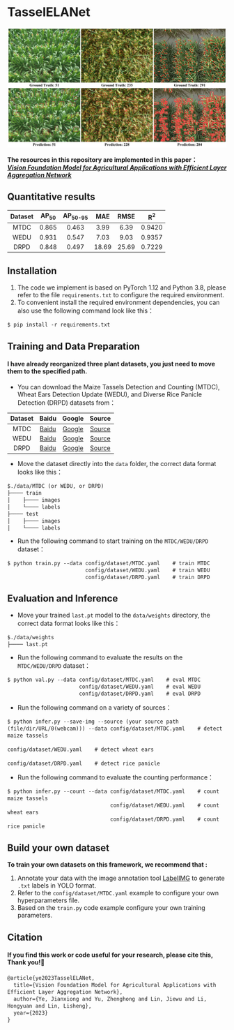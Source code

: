 # TasselELANet
<p align="center">
  <img src="https://github.com/Ye-Sk/TasselELANet/blob/master/data/infer.jpg"/>
</p>  

**The resources in this repository are implemented in this paper：**  
[___Vision Foundation Model for Agricultural Applications with Efficient Layer Aggregation Network___](https://github.com/Ye-Sk/TasselELANet.git)

## Quantitative results
|Dataset|AP<sub>50</sub>|AP<sub>50-95</sub>|MAE|RMSE|R<sup>2</sup>|
| :----: | :----: | :----: | :----: | :----: | :----: |
|MTDC|0.865|0.463|3.99|6.39|0.9420|
|WEDU|0.931|0.547|7.03|9.03|0.9357|  
|DRPD|0.848|0.497|18.69|25.69|0.7229|

## Installation
1. The code we implement is based on PyTorch 1.12 and Python 3.8, please refer to the file `requirements.txt` to configure the required environment.      
2. To convenient install the required environment dependencies, you can also use the following command look like this：    
~~~
$ pip install -r requirements.txt 
~~~

## Training and Data Preparation
#### I have already reorganized three plant datasets, you just need to move them to the specified path. 
* You can download the Maize Tassels Detection and Counting (MTDC), Wheat Ears Detection Update (WEDU), and Diverse Rice Panicle Detection (DRPD) datasets from：

|Dataset|Baidu|Google|Source|
| :----: | :----: | :----: | :----: |
|MTDC|[Baidu](https://pan.baidu.com/s/16ADem84bvIkqLas-wg4kvQ?pwd=zrf6)|[Google](https://drive.google.com/file/d/1Pf7_sNJztEcMNFU5pHW5q3sEafB0po1p/view?usp=sharing)|[Source](https://github.com/poppinace/mtdc)|
|WEDU|[Baidu](https://pan.baidu.com/s/14y6cV2ukmm4nYq56lPG-Ww?pwd=jtb0)|[Google](https://drive.google.com/file/d/1jsvLSJJzsVUq2anZE0aznaKkACv5lcwi/view?usp=sharing)|[Source](https://github.com/Ye-Sk/Plant-dataset)|
|DRPD|[Baidu](https://pan.baidu.com/s/1bngkwmA-ghPJCKL5ZcrjyA?pwd=a3st)|[Google](https://drive.google.com/file/d/13BV3OivDCMpCpjcsIPs0lOoV0f0Lw80g/view?usp=sharing)|[Source](https://github.com/changcaiyang/Panicle-AI)|
* Move the dataset directly into the `data` folder, the correct data format looks like this：
~~~
$./data/MTDC (or WEDU, or DRPD)
├──── train
│    ├──── images
│    └──── labels
├──── test
│    ├──── images
│    └──── labels
~~~
* Run the following command to start training on the `MTDC/WEDU/DRPD` dataset：
~~~
$ python train.py --data config/dataset/MTDC.yaml    # train MTDC
                         config/dataset/WEDU.yaml    # train WEDU
                         config/dataset/DRPD.yaml    # train DRPD
~~~
## Evaluation and Inference
* Move your trained `last.pt` model to the `data/weights` directory, the correct data format looks like this：
~~~
$./data/weights
├──── last.pt
~~~
* Run the following command to evaluate the results on the `MTDC/WEDU/DRPD` dataset： 
~~~
$ python val.py --data config/dataset/MTDC.yaml    # eval MTDC
                       config/dataset/WEDU.yaml    # eval WEDU
                       config/dataset/DRPD.yaml    # eval DRPD
~~~
* Run the following command on a variety of sources：
~~~
$ python infer.py --save-img --source (your source path (file/dir/URL/0(webcam))) --data config/dataset/MTDC.yaml    # detect maize tassels
                                                                                         config/dataset/WEDU.yaml    # detect wheat ears
                                                                                         config/dataset/DRPD.yaml    # detect rice panicle
~~~
* Run the following command to evaluate the counting performance：
~~~
$ python infer.py --count --data config/dataset/MTDC.yaml    # count maize tassels
                                 config/dataset/WEDU.yaml    # count wheat ears
                                 config/dataset/DRPD.yaml    # count rice panicle
~~~

## Build your own dataset
**To train your own datasets on this framework, we recommend that :**  
1. Annotate your data with the image annotation tool [LabelIMG](https://github.com/heartexlabs/labelImg) to generate `.txt` labels in YOLO format.   
2. Refer to the `config/dataset/MTDC.yaml` example to configure your own hyperparameters file. 
3. Based on the `train.py` code example configure your own training parameters.

## Citation
#### If you find this work or code useful for your research, please cite this, Thank you!🤗
~~~
@article{ye2023TasselELANet,  
  title={Vision Foundation Model for Agricultural Applications with Efficient Layer Aggregation Network},  
  author={Ye, Jianxiong and Yu, Zhenghong and Lin, Jiewu and Li, Hongyuan and Lin, Lisheng}, 
  year={2023}
}
~~~
